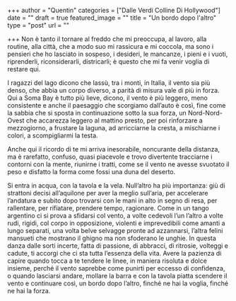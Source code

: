 +++
author = "Quentin"
categories = ["Dalle Verdi Colline Di Hollywood"]
date = ""
draft = true
featured_image = ""
title = "Un bordo dopo l'altro"
type = "post"
url = ""

+++
Non è tanto il tornare al freddo che mi preoccupa, al lavoro, alla routine, alla città, che a modo suo mi rassicura e mi coccola, ma sono i pensieri che ho lasciato in sospeso, i desideri, le mancanze, i pieni e i vuoti, riprenderli, riconsiderarli, districarli; è questo che mi fa venir voglia di restare qui.

I ragazzi del lago dicono che lassù, tra i monti, in Italia, il vento sia più denso, che abbia un corpo diverso, a parità di misura vale di più in forza. Qui a Soma Bay è tutto più lieve, dicono, il vento è più leggero, meno consistente e anche il paesaggio che scorgiamo dall’auto è così, fine come la sabbia che si sposta in continuazione sotto la sua forza, un Nord-Nord-Ovest che accarezza leggero al mattino presto, per poi rinforzare a mezzogiorno, a frustare la laguna, ad arricciarne la cresta, a mischiarne i colori, a scompigliarmi la testa.

Anche qui il ricordo di te mi arriva inesorabile, noncurante della distanza, ma è rarefatto, confuso, quasi piacevole e trovo divertente tracciarne i contorni con la mente, riunirne i tratti, come se il vento ne avesse svuotato il peso e disfatto la forma come fossi una duna del deserto.

Si entra in acqua, con la tavola e la vela. Null’altro ha più importanza: giù di strattoni decisi all’aquilone per aver la meglio sull’aria, per accelerare l’andatura e subito dopo trovarsi con le mani in alto in segno di resa, per rallentare, per rifiatare, prendere tempo, ragionare. Come in un tango argentino ci si prova a sfidarsi col vento, a volte cedevoli l’un l’altro a volte rudi, rigidi, col corpo in opposizione, violenti e imprevedibili come amanti a lungo separati, una volta belve selvagge pronte ad azzannarsi, l’altra felini mansueti che mostrano il ghigno ma non sfoderano le unghie. In questa danza dalle sorti incerte, fatta di passione, di abbracci, di ritrosie, volteggi e cadute, ti accorgi che ci sta tutta l’essenza della vita. Avere la pazienza di capire quando tocca a te tendere le linee, in maniera risoluta e dolce insieme, perché il vento saprebbe come punirti per eccesso di confidenza, o quando lasciarsi andare, mollare la barra e con la tavola piatta scendere il vento e continuare così, un bordo dopo l’altro, finché ne hai la voglia, finché ne hai la forza.